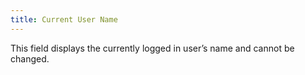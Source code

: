 ```yaml
---
title: Current User Name
---
```



This field displays the currently logged in user’s name and cannot be  changed.
